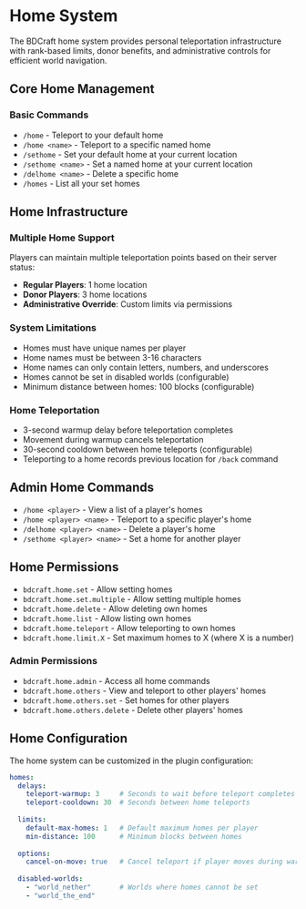 # Home System

The BDCraft home system provides personal teleportation infrastructure with rank-based limits, donor benefits, and administrative controls for efficient world navigation.

## Core Home Management

### Basic Commands

- `/home` - Teleport to your default home
- `/home <name>` - Teleport to a specific named home
- `/sethome` - Set your default home at your current location
- `/sethome <name>` - Set a named home at your current location
- `/delhome <name>` - Delete a specific home
- `/homes` - List all your set homes

## Home Infrastructure

### Multiple Home Support
Players can maintain multiple teleportation points based on their server status:
- **Regular Players**: 1 home location
- **Donor Players**: 3 home locations  
- **Administrative Override**: Custom limits via permissions

### System Limitations

- Homes must have unique names per player
- Home names must be between 3-16 characters
- Home names can only contain letters, numbers, and underscores
- Homes cannot be set in disabled worlds (configurable)
- Minimum distance between homes: 100 blocks (configurable)

### Home Teleportation

- 3-second warmup delay before teleportation completes
- Movement during warmup cancels teleportation
- 30-second cooldown between home teleports (configurable)
- Teleporting to a home records previous location for `/back` command

## Admin Home Commands

- `/home <player>` - View a list of a player's homes
- `/home <player> <name>` - Teleport to a specific player's home
- `/delhome <player> <name>` - Delete a player's home
- `/sethome <player> <name>` - Set a home for another player

## Home Permissions

- `bdcraft.home.set` - Allow setting homes
- `bdcraft.home.set.multiple` - Allow setting multiple homes
- `bdcraft.home.delete` - Allow deleting own homes
- `bdcraft.home.list` - Allow listing own homes
- `bdcraft.home.teleport` - Allow teleporting to own homes
- `bdcraft.home.limit.X` - Set maximum homes to X (where X is a number)

### Admin Permissions

- `bdcraft.home.admin` - Access all home commands
- `bdcraft.home.others` - View and teleport to other players' homes
- `bdcraft.home.others.set` - Set homes for other players
- `bdcraft.home.others.delete` - Delete other players' homes

## Home Configuration

The home system can be customized in the plugin configuration:

```yaml
homes:
  delays:
    teleport-warmup: 3     # Seconds to wait before teleport completes
    teleport-cooldown: 30  # Seconds between home teleports
  
  limits:
    default-max-homes: 1   # Default maximum homes per player
    min-distance: 100      # Minimum blocks between homes
    
  options:
    cancel-on-move: true   # Cancel teleport if player moves during warmup
    
  disabled-worlds:
    - "world_nether"       # Worlds where homes cannot be set
    - "world_the_end"
```
